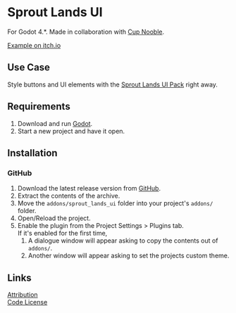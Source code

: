 # Sprout Lands UI
For Godot 4.*. Made in collaboration with [Cup Nooble](https://cupnooble.itch.io/).

[Example on itch.io](https://maaack.itch.io/harvest-hill-gwj-62-edition)  

## Use Case
Style buttons and UI elements with the [Sprout Lands UI Pack](https://cupnooble.itch.io/sprout-lands-ui-pack) right away.

## Requirements
1. Download and run [Godot](https://godotengine.org/).
2. Start a new project and have it open.
  
## Installation

### GitHub


1.  Download the latest release version from [GitHub](https://github.com/Maaack/Sprout-Lands-Tilemap/releases/latest).  
2.  Extract the contents of the archive.
3.  Move the `addons/sprout_lands_ui` folder into your project's `addons/` folder.  
4.  Open/Reload the project.  
5.  Enable the plugin from the Project Settings > Plugins tab.  
    If it's enabled for the first time,
    1.  A dialogue window will appear asking to copy the contents out of `addons/`.
    2.  Another window will appear asking to set the projects custom theme.

## Links
[Attribution](/addons/sprout_land_ui/ATTRIBUTION.md)  
[Code License](/addons/sprout_land_ui/LICENSE.txt)  
